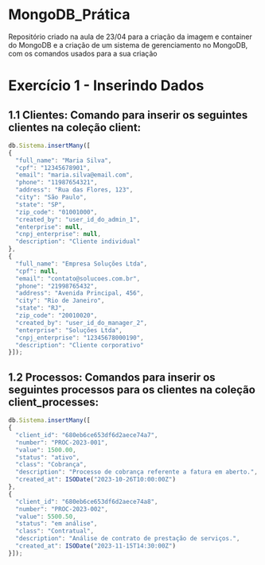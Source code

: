 # MongoDB_Prática
Repositório criado na aula de 23/04 para a criação da imagem e container do MongoDB e a criação de um sistema de gerenciamento no MongoDB, com os comandos usados para a sua criação

# Exercício 1 - Inserindo Dados

## 1.1 Clientes: Comando para inserir os seguintes clientes na coleção client:

```Javascript
db.Sistema.insertMany([
{
  "full_name": "Maria Silva",
  "cpf": "12345678901",
  "email": "maria.silva@email.com",
  "phone": "11987654321",
  "address": "Rua das Flores, 123",
  "city": "São Paulo",
  "state": "SP",
  "zip_code": "01001000",
  "created_by": "user_id_do_admin_1",
  "enterprise": null,
  "cnpj_enterprise": null,
  "description": "Cliente individual"
},
{
  "full_name": "Empresa Soluções Ltda",
  "cpf": null,
  "email": "contato@solucoes.com.br",
  "phone": "21998765432",
  "address": "Avenida Principal, 456",
  "city": "Rio de Janeiro",
  "state": "RJ",
  "zip_code": "20010020",
  "created_by": "user_id_do_manager_2",
  "enterprise": "Soluções Ltda",
  "cnpj_enterprise": "12345678000190",
  "description": "Cliente corporativo"
}]);
```

## 1.2 Processos: Comandos para inserir os seguintes processos para os clientes na coleção client_processes:

```Javascript
db.Sistema.insertMany([
{
  "client_id": "680eb6ce653df6d2aece74a7",
  "number": "PROC-2023-001",
  "value": 1500.00,
  "status": "ativo",
  "class": "Cobrança",
  "description": "Processo de cobrança referente a fatura em aberto.",
  "created_at": ISODate("2023-10-26T10:00:00Z")
},
{
  "client_id": "680eb6ce653df6d2aece74a8",
  "number": "PROC-2023-002",
  "value": 5500.50,
  "status": "em análise",
  "class": "Contratual",
  "description": "Análise de contrato de prestação de serviços.",
  "created_at": ISODate("2023-11-15T14:30:00Z")
}]);
```
